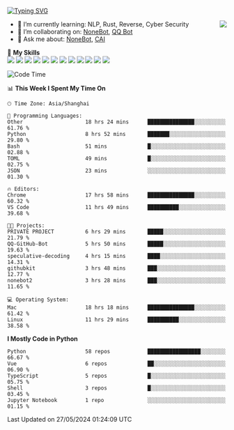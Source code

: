 [![Typing SVG](https://readme-typing-svg.herokuapp.com?size=25&duration=2500&color=8C43EA&vCenter=true&width=200&height=40&lines=Hi+there+%F0%9F%91%8B%F0%9F%8F%BB;I'm+yanyongyu)](https://git.io/typing-svg)

<a href="#">
  <img align="right" src="https://github-readme-stats.vercel.app/api?username=yanyongyu&count_private=true&show_icons=true&bg_color=15,f2f7fd,E0EAFC" />
</a>

- 🌱 I’m currently learning: NLP, Rust, Reverse, Cyber Security
- 👯 I’m collaborating on: [NoneBot](https://github.com/nonebot), [QQ Bot](https://github.com/Mrs4s/go-cqhttp)
- 💬 Ask me about: [NoneBot](https://github.com/nonebot), [CAI](https://github.com/cscs181/CAI)

🌟 **My Skills**  
![](https://img.shields.io/badge/-Python-3e74a2?style=flat-square&logo=Python&logoColor=fff)
![](https://img.shields.io/badge/-TypeScript-3178C6?style=flat-square&logo=TypeScript&logoColor=fff)
![](https://img.shields.io/badge/-Vue-4fc08d?style=flat-square&logo=Vue.js&logoColor=fff)
![](https://img.shields.io/badge/-React-2d98ce?style=flat-square&logo=React&logoColor=fff)
![](https://img.shields.io/badge/-FastAPI-009688?style=flat-square&logo=FastAPI&logoColor=fff)
![](https://img.shields.io/badge/-Linux-000000?style=flat-square&logo=Linux&logoColor=fff)
![](https://img.shields.io/badge/-Docker-2496ED?style=flat-square&logo=Docker&logoColor=fff)
![](https://img.shields.io/badge/-Kubernetes-326CE5?style=flat-square&logo=Kubernetes&logoColor=fff)
![](https://img.shields.io/badge/-GitHub%20Actions-2088FF?style=flat-square&logo=GitHubActions&logoColor=fff)
![](https://img.shields.io/badge/-PostgreSQL-4169E1?style=flat-square&logo=PostgreSQL&logoColor=fff)
![](https://img.shields.io/badge/-Redis-DC382D?style=flat-square&logo=Redis&logoColor=fff)
![](https://img.shields.io/badge/-MongoDB-47A248?style=flat-square&logo=MongoDB&logoColor=fff)

<!--START_SECTION:waka-->
![Code Time](http://img.shields.io/badge/Code%20Time-6%2C114%20hrs%2051%20mins-blue)

📊 **This Week I Spent My Time On** 

```text
🕑︎ Time Zone: Asia/Shanghai

💬 Programming Languages: 
Other                    18 hrs 24 mins      ███████████████░░░░░░░░░░   61.76 % 
Python                   8 hrs 52 mins       ███████░░░░░░░░░░░░░░░░░░   29.80 % 
Bash                     51 mins             █░░░░░░░░░░░░░░░░░░░░░░░░   02.88 % 
TOML                     49 mins             █░░░░░░░░░░░░░░░░░░░░░░░░   02.75 % 
JSON                     23 mins             ░░░░░░░░░░░░░░░░░░░░░░░░░   01.30 % 

🔥 Editors: 
Chrome                   17 hrs 58 mins      ███████████████░░░░░░░░░░   60.32 % 
VS Code                  11 hrs 49 mins      ██████████░░░░░░░░░░░░░░░   39.68 % 

🐱‍💻 Projects: 
PRIVATE PROJECT          6 hrs 29 mins       █████░░░░░░░░░░░░░░░░░░░░   21.79 % 
QQ-GitHub-Bot            5 hrs 50 mins       █████░░░░░░░░░░░░░░░░░░░░   19.63 % 
speculative-decoding     4 hrs 15 mins       ████░░░░░░░░░░░░░░░░░░░░░   14.31 % 
githubkit                3 hrs 48 mins       ███░░░░░░░░░░░░░░░░░░░░░░   12.77 % 
nonebot2                 3 hrs 28 mins       ███░░░░░░░░░░░░░░░░░░░░░░   11.65 % 

💻 Operating System: 
Mac                      18 hrs 18 mins      ███████████████░░░░░░░░░░   61.42 % 
Linux                    11 hrs 29 mins      ██████████░░░░░░░░░░░░░░░   38.58 % 
```

**I Mostly Code in Python** 

```text
Python                   58 repos            █████████████████░░░░░░░░   66.67 % 
Vue                      6 repos             ██░░░░░░░░░░░░░░░░░░░░░░░   06.90 % 
TypeScript               5 repos             █░░░░░░░░░░░░░░░░░░░░░░░░   05.75 % 
Shell                    3 repos             █░░░░░░░░░░░░░░░░░░░░░░░░   03.45 % 
Jupyter Notebook         1 repo              ░░░░░░░░░░░░░░░░░░░░░░░░░   01.15 % 
```




 Last Updated on 27/05/2024 01:24:09 UTC
<!--END_SECTION:waka-->
